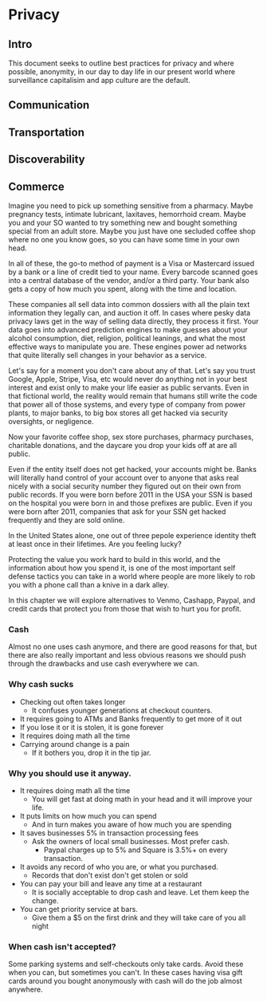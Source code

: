 # Privacy

## Intro

This document seeks to outline best practices for privacy and where possible,
anonymity, in our day to day life in our present world where surveillance
capitalisim and app culture are the default.

## Communication

## Transportation

## Discoverability

## Commerce

Imagine you need to pick up something sensitive from a pharmacy. Maybe
pregnancy tests, intimate lubricant, laxitaves, hemorrhoid cream. Maybe you and
your SO wanted to try something new and bought something special from an adult
store. Maybe you just have one secluded coffee shop where no one you know goes,
so you can have some time in your own head.

In all of these, the go-to method of payment is a Visa or Mastercard issued by
a bank or a line of credit tied to your name. Every barcode scanned goes into
a central database of the vendor, and/or a third party. Your bank also gets a
copy of how much you spent, along with the time and location.

These companies all sell data into common dossiers with all the plain text
information they legally can, and auction it off. In cases where pesky data
privacy laws get in the way of selling data directly, they process it first.
Your data goes into advanced prediction engines to make guesses about your
alcohol consumption, diet, religion, political leanings, and what the most
effective ways to manipulate you are. These engines power ad networks
that quite literally sell changes in your behavior as a service.

Let's say for a moment you don't care about any of that. Let's say you trust
Google, Apple, Stripe, Visa, etc would never do anything not in your best
interest and exist only to make your life easier as public servants. Even in
that fictional world, the reality would remain that humans still write the code
that power all of those systems, and every type of company from power plants,
to major banks, to big box stores all get hacked via security oversights, or
negligence.

Now your favorite coffee shop, sex store purchases, pharmacy purchases,
charitable donations, and the daycare you drop your kids off at are all public.

Even if the entity itself does not get hacked, your accounts might be. Banks
will literally hand control of your account over to anyone that asks real
nicely with a social security number they figured out on their own from public
records. If you were born before 2011 in the USA your SSN is based on the
hospital you were born in and those prefixes are public. Even if you were born
after 2011, companies that ask for your SSN get hacked frequently and they are
sold online.

In the United States alone, one out of three pepole experience identity theft
at least once in their lifetimes. Are you feeling lucky?

Protecting the value you work hard to build in this world, and the information
about how you spend it, is one of the most important self defense tactics you
can take in a world where people are more likely to rob you with a phone call
than a knive in a dark alley.

In this chapter we will explore alternatives to Venmo, Cashapp, Paypal, and
credit cards that protect you from those that wish to hurt you for profit.

### Cash

Almost no one uses cash anymore, and there are good reasons for that, but there
are also really important and less obvious reasons we should push through the
drawbacks and use cash everywhere we can.

### Why cash sucks

* Checking out often takes longer
  * It confuses younger generations at checkout counters.
* It requires going to ATMs and Banks frequently to get more of it out
* If you lose it or it is stolen, it is gone forever
* It requires doing math all the time
* Carrying around change is a pain
  * If it bothers you, drop it in the tip jar.

### Why you should use it anyway.

* It requires doing math all the time
  * You will get fast at doing math in your head and it will improve your life.
* It puts limits on how much you can spend
  * And in turn makes you aware of how much you are spending
* It saves businesses 5% in transaction processing fees
  * Ask the owners of local small businesses. Most prefer cash.
    * Paypal charges up to 5% and Square is 3.5%+ on every transaction.
* It avoids any record of who you are, or what you purchased.
  * Records that don't exist don't get stolen or sold
* You can pay your bill and leave any time at a restaurant
  * It is socially acceptable to drop cash and leave. Let them keep the change.
* You can get priority service at bars.
  * Give them a $5 on the first drink and they will take care of you all night

### When cash isn't accepted?

Some parking systems and self-checkouts only take cards. Avoid these when you
can, but sometimes you can't. In these cases having visa gift cards around
you bought anonymously with cash will do the job almost anywhere.
